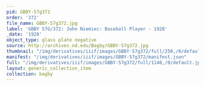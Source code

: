 ```yaml
---
pid: GBBY-57g372
order: '372'
file_name: GBBY-57g372.jpg
label: 'GBBY 57G/372: John Niemiec: Baseball Player - 1928'
_date: '1928'
object_type: glass plate negative
source: http://archives.nd.edu/Bagby/GBBY-57g372.jpg
thumbnail: "/img/derivatives/iiif/images/GBBY-57g372/full/250,/0/default.jpg"
manifest: "/img/derivatives/iiif/images/GBBY-57g372/manifest.json"
full: "/img/derivatives/iiif/images/GBBY-57g372/full/1140,/0/default.jpg"
layout: generic_collection_item
collection: bagby
---
```

